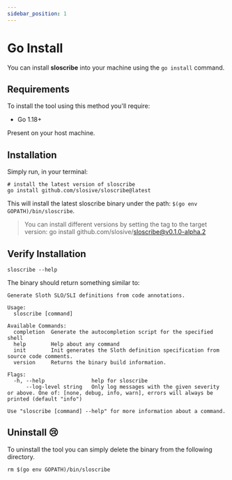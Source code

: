 ```yaml
---
sidebar_position: 1
---
```


# Go Install

You can install **sloscribe** into your machine using the `go install` command.

## Requirements

To install the tool using this method you'll require:

* Go 1.18+

Present on your host machine.

## Installation

Simply run, in your terminal:

```shell
# install the latest version of sloscribe
go install github.com/slosive/sloscribe@latest
```

This will install the latest sloscribe binary under the path: `$(go env GOPATH)/bin/sloscribe`.

> You can install different versions by setting the tag to the target version: go install github.com/slosive/sloscribe@v0.1.0-alpha.2 

## Verify Installation

```shell
sloscribe --help
```

The binary should return something similar to:

```shell
Generate Sloth SLO/SLI definitions from code annotations.

Usage:
  sloscribe [command]

Available Commands:
  completion  Generate the autocompletion script for the specified shell
  help        Help about any command
  init        Init generates the Sloth definition specification from source code comments.
  version     Returns the binary build information.

Flags:
  -h, --help               help for sloscribe
      --log-level string   Only log messages with the given severity or above. One of: [none, debug, info, warn], errors will always be printed (default "info")

Use "sloscribe [command] --help" for more information about a command.
```

## Uninstall 😢

To uninstall the tool you can simply delete the binary from the following directory.

```shell
rm $(go env GOPATH)/bin/sloscribe
```
